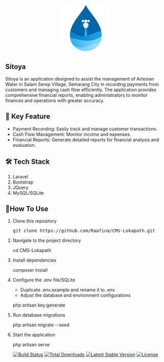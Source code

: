 <p align="center">
  <img src="https://github.com/Raafina/Sitoya/blob/main/public/assets/img/sitoyaLogo.png" alt="CMS Lokapath Dashboard" width="30%">
</p>

## Sitoya
Sitoya is an application designed to assist the management of Artesian Water in Salam Serep Village, Semarang City in recording payments from customers and managing cash flow efficiently. The application provides comprehensive financial reports, enabling administrators to monitor finances and operations with greater accuracy.

## 🚀 Key Feature
<ul>
    <li>Payment Recording: Easily track and manage customer transactions.</li>
    <li>Cash Flow Management: Monitor income and expenses.</li>
    <li>Financial Reports: Generate detailed reports for financial analysis and evaluation.</li>
</ul>

## 🛠️ Tech Stack
<ol>
    <li>Laravel</li>
    <li>Bootstrap</li>
    <li>JQuery</li>
    <li>MySQL/SQLite</li>
</ol>

## 🎯How To Use
<ol>
    <li>
        <p>Clone this repository</p>
        <p><pre>git clone https://github.com/Raafina/CMS-Lokapath.git</pre></p>
        </li>
    <li>
        <p>Navigate to the project directory</p>
        <p>cd CMS-Lokapath</p>
    </li>
    <li>
        <p>Install dependencies</p>
        <p>composer install</p>
    </li>
    <li>
        <p>Configure the .env file/SQLite</p>
        <ul>
            <li>Duplicate .env.example and rename it to .env</li>
            <li>Adjust the database and environment configurations</li>
        </ul>
        <p>php artisan key:generate</p>
    </li>
    <li>
        <p>Run database migrations</p>
        <p>php artisan migrate --seed</p>
    </li>
    <li>
        <p>Start the application</p>
        <p>php artisan serve</p>
    </li>
</ol>

<p align="center">
<a href="https://github.com/laravel/framework/actions"><img src="https://github.com/laravel/framework/workflows/tests/badge.svg" alt="Build Status"></a>
<a href="https://packagist.org/packages/laravel/framework"><img src="https://img.shields.io/packagist/dt/laravel/framework" alt="Total Downloads"></a>
<a href="https://packagist.org/packages/laravel/framework"><img src="https://img.shields.io/packagist/v/laravel/framework" alt="Latest Stable Version"></a>
<a href="https://packagist.org/packages/laravel/framework"><img src="https://img.shields.io/packagist/l/laravel/framework" alt="License"></a>
</p>
